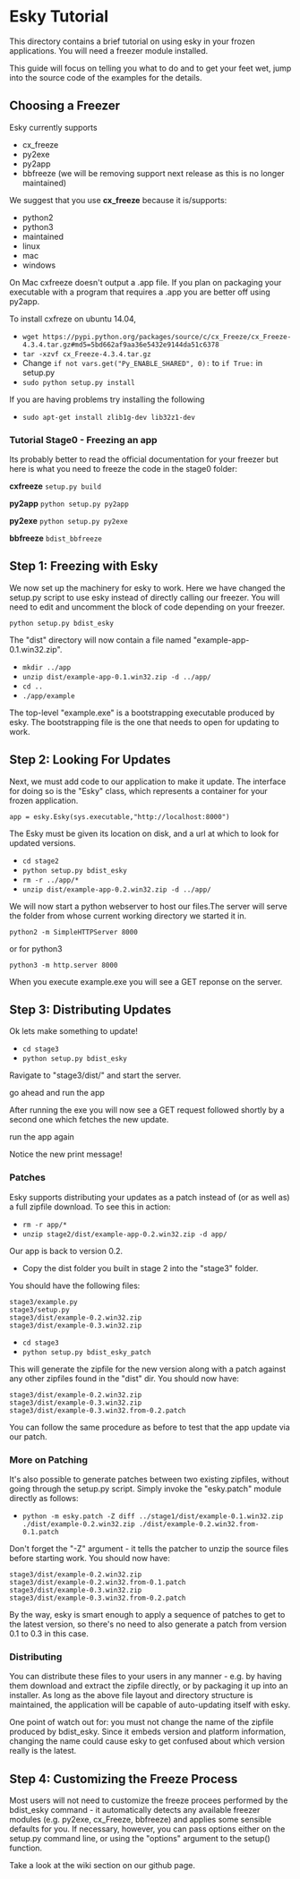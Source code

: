 
Esky Tutorial
=============

This directory contains a brief tutorial on using esky in your frozen 
applications. You will need a freezer module installed.

This guide will focus on telling you what to do and to get your feet wet,
jump into the source code of the examples for the details.

## Choosing a Freezer

Esky currently supports
 - cx_freeze
 - py2exe 
 - py2app 
 - bbfreeze (we will be removing support next release as this is no longer maintained)

We suggest that you use **cx_freeze** because it is/supports:
 - python2
 - python3
 - maintained 
 - linux
 - mac 
 - windows

On Mac cxfreeze doesn't output a .app file. If you plan on packaging your
executable with a program that requires a .app you are better off using py2app.

To install cxfreze on ubuntu 14.04, 
- `wget https://pypi.python.org/packages/source/c/cx_Freeze/cx_Freeze-4.3.4.tar.gz#md5=5bd662af9aa36e5432e9144da51c6378`
- `tar -xzvf cx_Freeze-4.3.4.tar.gz`
- Change `if not vars.get("Py_ENABLE_SHARED", 0):` to `if True:` in setup.py
- `sudo python setup.py install`

If you are having problems try installing the following
- `sudo apt-get install zlib1g-dev lib32z1-dev`

### Tutorial Stage0 - Freezing an app

Its probably better to read the official documentation for your freezer but
here is what you need to freeze the code in the stage0 folder:

**cxfreeze** `setup.py build`

**py2app** `python setup.py py2app`

**py2exe** `python setup.py py2exe`

**bbfreeze** `bdist_bbfreeze`

## Step 1:  Freezing with Esky 

We now set up the machinery for esky to work. Here we have changed the setup.py 
script to use esky instead of directly calling our freezer. You will need 
to edit and uncomment the block of code depending on your freezer.

`python setup.py bdist_esky`

The "dist" directory will now contain a file named "example-app-0.1.win32.zip".

- `mkdir ../app`
- `unzip dist/example-app-0.1.win32.zip -d ../app/`
- `cd ..`
- `./app/example`
        
The top-level "example.exe" is a bootstrapping executable produced by esky.
The bootstrapping file is the one that needs to open for updating to
work.


## Step 2:  Looking For Updates

Next, we must add code to our application to make it update. 
The interface for doing so is the "Esky" class, which represents 
a container for your frozen application.

    app = esky.Esky(sys.executable,"http://localhost:8000")

The Esky must be given its location on disk, and a url at which to look for
updated versions. 

- `cd stage2`
- `python setup.py bdist_esky`
- `rm -r ../app/*`
- `unzip dist/example-app-0.2.win32.zip -d ../app/`

We will now start a python webserver to host our files.The server
will serve the folder from whose current working directory we started it in.

`python2 -m SimpleHTTPServer 8000`

or for python3

`python3 -m http.server 8000`

When you execute example.exe you will see a GET reponse on the server.


## Step 3:  Distributing Updates

Ok lets make something to update!

- `cd stage3`
- `python setup.py bdist_esky`

Ravigate to "stage3/dist/" and start the server.

go ahead and run the app 

After running the exe you will now see a GET request followed shortly by
a second one which fetches the new update.

run the app again

Notice the new print message!

### Patches

Esky supports distributing your updates as a patch instead of (or as well
as) a full zipfile download. To see this in action:

- `rm -r app/*`
- `unzip stage2/dist/example-app-0.2.win32.zip -d app/`

Our app is back to version 0.2. 

 - Copy the dist folder you built in stage 2 into the "stage3" folder. 

You should have the following files:

    stage3/example.py
    stage3/setup.py
    stage3/dist/example-0.2.win32.zip
    stage3/dist/example-0.3.win32.zip

 - `cd stage3`
 - `python setup.py bdist_esky_patch` 

This will generate the zipfile for the new version along with a patch against any other
zipfiles found in the "dist" dir.  You should now have:

    stage3/dist/example-0.2.win32.zip
    stage3/dist/example-0.3.win32.zip
    stage3/dist/example-0.3.win32.from-0.2.patch

You can follow the same procedure as before to test that the app update via
our patch.

### More on Patching 

It's also possible to generate patches between two existing zipfiles, without
going through the setup.py script.  Simply invoke the "esky.patch" module
directly as follows:

- `python -m esky.patch -Z diff ../stage1/dist/example-0.1.win32.zip ./dist/example-0.2.win32.zip ./dist/example-0.2.win32.from-0.1.patch`

Don't forget the "-Z" argument - it tells the patcher to unzip the source files
before starting work.  You should now have:

    stage3/dist/example-0.2.win32.zip
    stage3/dist/example-0.2.win32.from-0.1.patch
    stage3/dist/example-0.3.win32.zip
    stage3/dist/example-0.3.win32.from-0.2.patch

By the way, esky is smart enough to apply a sequence of patches to get to the
latest version, so there's no need to also generate a patch from version 0.1
to 0.3 in this case.

### Distributing 

You can distribute these files to your users in any manner - e.g. by having
them download and extract the zipfile directly, or by packaging it up into
an installer.  As long as the above file layout and directory structure is
maintained, the application will be capable of auto-updating itself with esky.

One point of watch out for: you must not change the name of the zipfile
produced by bdist_esky.  Since it embeds version and platform information,
changing the name could cause esky to get confused about which version really
is the latest.


## Step 4: Customizing the Freeze Process

Most users will not need to customize the freeze procees performed by the
bdist_esky command - it automatically detects any available freezer modules
(e.g. py2exe, cx_Freeze, bbfreeze) and applies some sensible defaults for you.
If necessary, however, you can pass options either on the setup.py command line,
or using the "options" argument to the setup() function.

Take a look at the wiki section on our github page.

